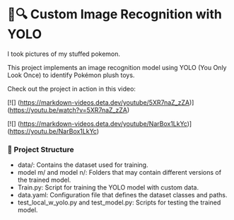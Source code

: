 # 🧸🔍 Custom Image Recognition with YOLO

I took pictures of my stuffed pokemon.

This project implements an image recognition model using YOLO (You Only Look Once) to identify Pokémon plush toys.

Check out the project in action in this video:

[![] (https://markdown-videos.deta.dev/youtube/5XR7naZ_zZA)] (https://youtu.be/watch?v=5XR7naZ_zZA)

[![] (https://markdown-videos.deta.dev/youtube/NarBox1LkYc)] (https://youtu.be/NarBox1LkYc)

### 📁 Project Structure

- data/: Contains the dataset used for training.
- model m/ and model n/: Folders that may contain different versions of the trained model.
- Train.py: Script for training the YOLO model with custom data.
- data.yaml: Configuration file that defines the dataset classes and paths.
- test_local_w_yolo.py and test_model.py: Scripts for testing the trained model.
